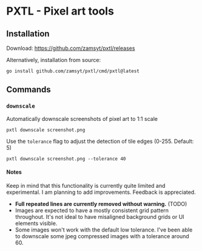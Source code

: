 # PXTL - Pixel art tools

## Installation

Download: https://github.com/zamsyt/pxtl/releases

Alternatively, installation from source:
```
go install github.com/zamsyt/pxtl/cmd/pxtl@latest
```

## Commands

### `downscale`

Automatically downscale screenshots of pixel art to 1:1 scale

```
pxtl downscale screenshot.png
```

Use the `tolerance` flag to adjust the detection of tile edges (0-255. Default: 5)

```
pxtl downscale screenshot.png --tolerance 40
```

#### Notes

Keep in mind that this functionality is currently quite limited and experimental. I am planning to add improvements. Feedback is appreciated.

- **Full repeated lines are currently removed without warning.** (TODO)
- Images are expected to have a mostly consistent grid pattern throughout. It's not ideal to have misaligned background grids or UI elements visible.
- Some images won't work with the default low tolerance. I've been able to downscale some jpeg compressed images with a tolerance around 60.

